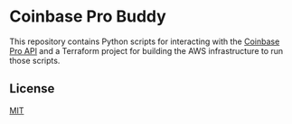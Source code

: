 # Coinbase Pro Buddy

This repository contains Python scripts for interacting with the [Coinbase Pro API](https://docs.pro.coinbase.com/) and a Terraform project for building the AWS infrastructure to run those scripts.

## License

[MIT](https://choosealicense.com/licenses/mit/)
